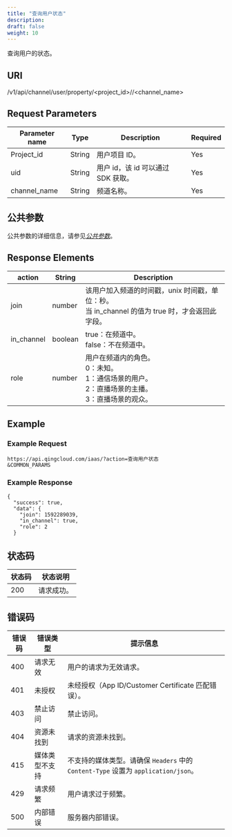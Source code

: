 ```yaml
---
title: "查询用户状态"
description: 
draft: false
weight: 10
---
```


查询用户的状态。

## URI

/v1/api/channel/user/property/<project_id>/<uid>/<channel_name>

## Request Parameters

| Parameter name | Type | Description | Required |
| --- | --- | --- | --- |
| Project_id | String | 用户项目 ID。 | Yes |
| uid | String | 用户 id，该 id 可以通过 SDK 获取。 | Yes |
| channel_name | String | 频道名称。 | Yes |

## 公共参数

公共参数的详细信息，请参见[_公共参数_](../../../parameters/)。

## Response Elements

| action | String | Description |
| --- | --- | --- |
| join       | number  | 该用户加入频道的时间戳，unix 时间戳，单位：秒。<br />当 in_channel 的值为 true 时，才会返回此字段。 |
| in_channel | boolean | true：在频道中。<br />false：不在频道中。                    |
| role       | number  | 用户在频道内的角色。<br />0：未知。<br />1：通信场景的用户。<br />2：直播场景的主播。<br />3：直播场景的观众。 |

## Example

### Example Request

```
https://api.qingcloud.com/iaas/?action=查询用户状态
&COMMON_PARAMS
```

### Example Response

```
{
  "success": true,
  "data": {
    "join": 1592289039,
    "in_channel": true,
    "role": 2
  }
```

## 状态码

| 状态码 | 状态说明   |
| ------ | ---------- |
| 200    | 请求成功。 |

## 错误码

| 错误码 | 错误类型       | 提示信息                                                     |
| ------ | -------------- | ------------------------------------------------------------ |
| 400    | 请求无效       | 用户的请求为无效请求。                                       |
| 401    | 未授权         | 未经授权（App ID/Customer Certificate 匹配错误）。           |
| 403    | 禁止访问       | 禁止访问。                                                   |
| 404    | 资源未找到     | 请求的资源未找到。                                           |
| 415    | 媒体类型不支持 | 不支持的媒体类型。请确保 `Headers` 中的 `Content-Type` 设置为 `application/json`。 |
| 429    | 请求频繁       | 用户请求过于频繁。                                           |
| 500    | 内部错误       | 服务器内部错误。                                             |
